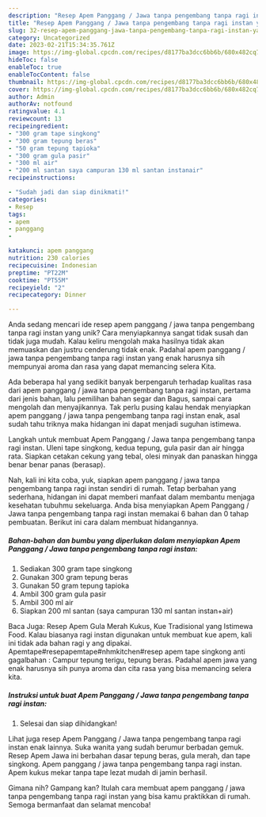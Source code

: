 ```yaml
---
description: "Resep Apem Panggang / Jawa tanpa pengembang tanpa ragi instan yang Enak"
title: "Resep Apem Panggang / Jawa tanpa pengembang tanpa ragi instan yang Enak"
slug: 32-resep-apem-panggang-jawa-tanpa-pengembang-tanpa-ragi-instan-yang-enak
category: Uncategorized
date: 2023-02-21T15:34:35.761Z
image: https://img-global.cpcdn.com/recipes/d8177ba3dcc6bb6b/680x482cq70/apem-panggang-jawa-tanpa-pengembang-tanpa-ragi-instan-foto-resep-utama.jpg
hideToc: false
enableToc: true
enableTocContent: false
thumbnail: https://img-global.cpcdn.com/recipes/d8177ba3dcc6bb6b/680x482cq70/apem-panggang-jawa-tanpa-pengembang-tanpa-ragi-instan-foto-resep-utama.jpg
cover: https://img-global.cpcdn.com/recipes/d8177ba3dcc6bb6b/680x482cq70/apem-panggang-jawa-tanpa-pengembang-tanpa-ragi-instan-foto-resep-utama.jpg
author: Admin
authorAv: notfound
ratingvalue: 4.1
reviewcount: 13
recipeingredient:
- "300 gram tape singkong"
- "300 gram tepung beras"
- "50 gram tepung tapioka"
- "300 gram gula pasir"
- "300 ml air"
- "200 ml santan saya campuran 130 ml santan instanair"
recipeinstructions:

- "Sudah jadi dan siap dinikmati!"
categories:
- Resep
tags:
- apem
- panggang
- 

katakunci: apem panggang  
nutrition: 230 calories
recipecuisine: Indonesian
preptime: "PT22M"
cooktime: "PT55M"
recipeyield: "2"
recipecategory: Dinner

---
```





Anda sedang mencari ide resep apem panggang / jawa tanpa pengembang tanpa ragi instan yang unik? Cara menyiapkannya sangat tidak susah dan tidak juga mudah. Kalau keliru mengolah maka hasilnya tidak akan memuaskan dan justru cenderung tidak enak. Padahal apem panggang / jawa tanpa pengembang tanpa ragi instan yang enak harusnya sih mempunyai aroma dan rasa yang dapat memancing selera Kita.





Ada beberapa hal yang sedikit banyak berpengaruh terhadap kualitas rasa dari apem panggang / jawa tanpa pengembang tanpa ragi instan, pertama dari jenis bahan, lalu pemilihan bahan segar dan Bagus, sampai cara mengolah dan menyajikannya. Tak perlu pusing kalau hendak menyiapkan apem panggang / jawa tanpa pengembang tanpa ragi instan enak,      asal sudah tahu triknya maka hidangan ini dapat menjadi suguhan istimewa.














Langkah untuk membuat Apem Panggang / Jawa tanpa pengembang tanpa ragi instan. Uleni tape singkong, kedua tepung, gula pasir dan air hingga rata. Siapkan cetakan cekung yang tebal, olesi minyak dan panaskan hingga benar benar panas (berasap).






Nah, kali ini kita coba, yuk, siapkan apem panggang / jawa tanpa pengembang tanpa ragi instan sendiri di rumah. Tetap berbahan yang sederhana, hidangan ini dapat memberi manfaat dalam membantu menjaga kesehatan tubuhmu sekeluarga. Anda bisa menyiapkan Apem Panggang / Jawa tanpa pengembang tanpa ragi instan memakai 6 bahan dan 0 tahap pembuatan. Berikut ini cara dalam membuat hidangannya.

<!--inarticleads1-->

##### Bahan-bahan dan bumbu yang diperlukan dalam menyiapkan Apem Panggang / Jawa tanpa pengembang tanpa ragi instan:

1. Sediakan 300 gram tape singkong
1. Gunakan 300 gram tepung beras
1. Gunakan 50 gram tepung tapioka
1. Ambil 300 gram gula pasir
1. Ambil 300 ml air
1. Siapkan 200 ml santan (saya campuran 130 ml santan instan+air)


Baca Juga: Resep Apem Gula Merah Kukus, Kue Tradisional yang Istimewa Food. Kalau biasanya ragi instan digunakan untuk membuat kue apem, kali ini tidak ada bahan ragi y ang dipakai. Apemtape#resepapemtape#nhmkitchen#resep apem tape singkong anti gagalbahan : Campur tepung terigu, tepung beras. Padahal apem jawa yang enak harusnya sih punya aroma dan cita rasa yang bisa memancing selera kita. 

<!--inarticleads2-->

##### Instruksi untuk buat Apem Panggang / Jawa tanpa pengembang tanpa ragi instan:


1. Selesai dan siap dihidangkan!

Lihat juga resep Apem Panggang / Jawa tanpa pengembang tanpa ragi instan enak lainnya. Suka wanita yang sudah berumur berbadan gemuk. Resep Apem Jawa ini berbahan dasar tepung beras, gula merah, dan tape singkong. Apem panggang / jawa tanpa pengembang tanpa ragi instan. Apem kukus mekar tanpa tape lezat mudah di jamin berhasil. 

Gimana nih? Gampang kan? Itulah cara membuat apem panggang / jawa tanpa pengembang tanpa ragi instan yang bisa kamu praktikkan di rumah. Semoga bermanfaat dan selamat mencoba!
